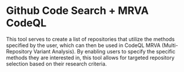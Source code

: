 # Github Code Search + MRVA CodeQL
This tool serves to create a list of repositories that utilize the methods specified by the user, which can then be used in CodeQL MRVA (Multi-Repository Variant Analysis). By enabling users to specify the specific methods they are interested in, this tool allows for targeted repository selection based on their research criteria.
